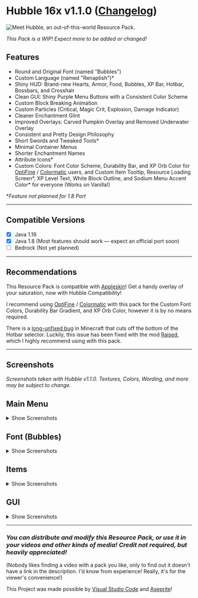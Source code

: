 # Hubble 16x v1.1.0 ([Changelog](Changelog.md))

![Meet *Hubble*, an out-of-this-world Resource Pack.](https://user-images.githubusercontent.com/115433521/196066746-b7c139e1-c2b4-42f5-a55b-e278325c4c21.png)

*This Pack is a WIP! Expect more to be added or changed!*

## Features

- Round and Original Font (named "Bubbles")
- Custom Language (named "Renaptish")*
- Shiny HUD: Brand-new Hearts, Armor, Food, Bubbles, XP Bar, Hotbar, Bossbars, and Crosshair
- Clean GUI: Shiny Purple Menu Buttons with a Consistent Color Scheme
- Custom Block Breaking Animation
- Custom Particles (Critical, Magic Crit, Explosion, Damage Indicator)
- Cleaner Enchantment Glint
- Improved Overlays: Carved Pumpkin Overlay and Removed Underwater Overlay
- Consistent and Pretty Design Philosophy
- Short Swords and Tweaked Tools*
- Minimal Container Menus
- Shorter Enchantment Names
- Attribute Icons*
- Custom Colors: Font Color Scheme, Durability Bar, and XP Orb Color for [OptiFine](https://optifine.net/downloads) / [Colormatic](https://modrinth.com/mod/colormatic/versions) users, and Custom Item Tooltip, Resource Loading Screen*, XP Level Text, White Block Outline, and Sodium Menu Accent Color* for everyone (Works on Vanilla!)

\**Feature not planned for 1.8 Port*

---

## Compatible Versions

- [x] Java 1.19
- [x] Java 1.8 (Most features should work — expect an official port soon)
- [ ] Bedrock (Not yet planned)

---

## Recommendations

This Resource Pack is compatible with [Appleskin](https://modrinth.com/mod/appleskin/versions)! Get a handy overlay of your saturation, now with Hubble Compatibility!

I recommend using [OptiFine](https://optifine.net/downloads) / [Colormatic](https://modrinth.com/mod/colormatic/versions) with this pack for the Custom Font Colors, Durability Bar Gradient, and XP Orb Color, however it is by no means required.

There is a [long-unfixed bug](https://bugs.mojang.com/browse/MC-67532) in Minecraft that cuts off the bottom of the Hotbar selector. Luckily, this issue has been fixed with the mod [Raised](https://modrinth.com/mod/raised/versions), which I highly recommend using with this pack.

---

## Screenshots

*Screenshots taken with Hubble v1.1.0. Textures, Colors, Wording, and more may be subject to change.*

## Main Menu

<details><summary> Show Screenshots </summary>

![Title Screen](https://user-images.githubusercontent.com/115433521/196018971-5f8b61c5-6964-4ca5-8891-db03f115bb36.png)
![Third Party Play Warning](https://user-images.githubusercontent.com/115433521/196019021-023b4f7c-e32f-48f7-89b2-88d418808985.png)
![Default World Creation Screen](https://user-images.githubusercontent.com/115433521/196019126-328f419e-2c1b-444d-a9b2-f857d2c8d63f.png)
![Server List](https://user-images.githubusercontent.com/115433521/196019175-9cc3ee47-b035-4c76-be6d-68c3db527e92.png)

</details>

## Font (Bubbles)

<details><summary> Show Screenshots </summary>

![Bubbles + New Colors](https://user-images.githubusercontent.com/115433521/196021012-c56d44f7-aeb4-410d-858b-29d1d940c7cf.png)

### Old Colors

![Old Colors](https://user-images.githubusercontent.com/115433521/196021031-d7d26545-51d5-4531-999d-547f1f54074d.png)

</details>

## Items

<details><summary> Show Screenshots </summary>

### *Most Tools are Vanilla, with slight tweaks to the Sticks, Swords, and more*

![All Tiers of Swords, Pickaxes, and Axes](https://user-images.githubusercontent.com/115433521/196019831-6a1ee279-41ff-4c02-84dd-8f7eb75efcc8.png)
![All Tiers of Shovels and Hoes, and Enchanting Bottle](https://user-images.githubusercontent.com/115433521/196019913-ae7c0d36-9fae-4086-8c3c-d0c689d2c93b.png)

</details>

## GUI

<details><summary> Show Screenshots </summary>

### Common Inventories

![Creative Inventory](https://user-images.githubusercontent.com/115433521/196020002-0c94fa83-ed60-4eb0-b9db-1455f66d3a41.png)
![Survival Inventory and Recipe Book](https://user-images.githubusercontent.com/115433521/196020013-17b95828-1846-4ba9-be1a-0d9850812e14.png)

### HUD: Hotbar and Crosshair

![Hotbar and Crosshair](https://user-images.githubusercontent.com/115433521/196020210-a32fe05e-71ce-47fe-ba8c-e8e56ee47b32.png)

### Item Tooltips, Stats, and Abbreviated Enchantments

![Item Tooltip - Sword](https://user-images.githubusercontent.com/115433521/196020476-d8327f1c-b9d6-4795-8279-f4bac9e79dea.png)
![Item Tooltip - Boots](https://user-images.githubusercontent.com/115433521/196020525-4a02495e-1553-41da-badc-cd26a49e3beb.png)

### [Appleskin](https://modrinth.com/mod/appleskin/versions) Textures

![Appleskin Compatibility - Items](https://user-images.githubusercontent.com/115433521/196020226-6b196585-35d4-4784-ac4a-16055500c94d.png)
![Appleskin Compatibility - Hunger Bar, Fully Saturated](https://user-images.githubusercontent.com/115433521/196020369-624209fb-144e-4a98-a8bf-b8650bb210ed.png)

</details>

---

### *You can distribute and modify this Resource Pack, or use it in your videos and other kinds of media! Credit not required, but heavily appreciated!*

(Nobody likes finding a video with a pack you like, only to find out it doesn't have a link in the description. I'd know from experience! Really, it's for the viewer's convenience!)

This Project was made possible by [Visual Studio Code](https://code.visualstudio.com/) and [Aseprite](https://www.aseprite.org/)!
